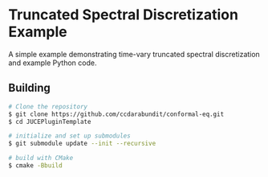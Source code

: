 # Truncated Spectral Discretization Example

A simple example demonstrating time-vary truncated spectral discretization and example Python code. 

## Building

```bash
# Clone the repository
$ git clone https://github.com/ccdarabundit/conformal-eq.git
$ cd JUCEPluginTemplate

# initialize and set up submodules
$ git submodule update --init --recursive

# build with CMake
$ cmake -Bbuild
```


